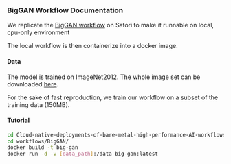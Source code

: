 ### BigGAN Workflow Documentation
We replicate the [BigGAN workflow]() on Satori to make it runnable on local, cpu-only environment  

The local workflow is then containerize into a docker image.

#### Data
The model is trained on ImageNet2012. The whole image set can be downloaded [here]().  

For the sake of fast reproduction, we train our workflow on a subset of the training data (150MB).  

#### Tutorial
```bash
cd Cloud-native-deployments-of-bare-metal-high-performance-AI-workflows/ # hate the long repo name...
cd workflows/BigGAN/
docker build -t big-gan
docker run -d -v [data_path]:/data big-gan:latest
```
